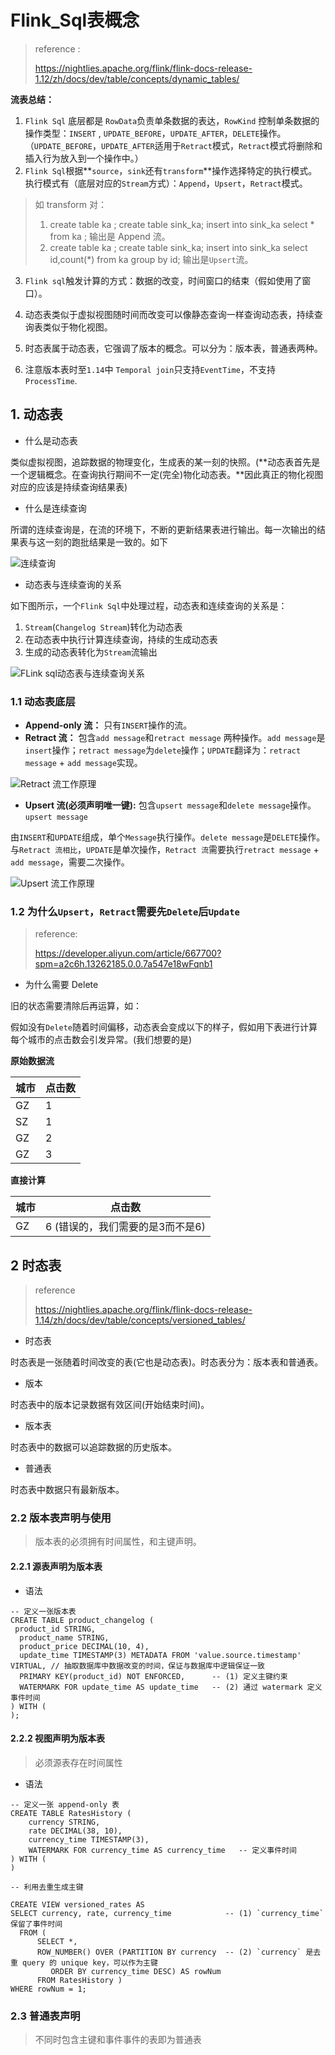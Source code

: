 # Flink_Sql表概念

> reference :
>
> https://nightlies.apache.org/flink/flink-docs-release-1.12/zh/docs/dev/table/concepts/dynamic_tables/
>

**流表总结：**

1. `Flink Sql` 底层都是 `RowData`负责单条数据的表达，`RowKind` 控制单条数据的操作类型：`INSERT` , `UPDATE_BEFORE`，`UPDATE_AFTER`，`DELETE`操作。（`UPDATE_BEFORE`，`UPDATE_AFTER`适用于`Retract`模式，`Retract`模式将删除和插入行为放入到一个操作中。）
2. `Flink Sql`根据**`source`，`sink`还有`transform`**操作选择特定的执行模式。执行模式有（底层对应的`Stream`方式）：`Append`，`Upsert`，`Retract`模式。

> 如 transform 对：
>
> 1. create table ka ; create table sink_ka;  insert into sink_ka select * from ka ;  输出是 Append 流。
> 2. create table ka ; create table sink_ka;  insert into sink_ka select id,count(*) from ka group by id;  输出是`Upsert`流。

3. `Flink sql`触发计算的方式：数据的改变，时间窗口的结束（假如使用了窗口）。

4. 动态表类似于虚拟视图随时间而改变可以像静态查询一样查询动态表，持续查询表类似于物化视图。

5. 时态表属于动态表，它强调了版本的概念。可以分为：版本表，普通表两种。

6. 注意版本表时至`1.14`中 `Temporal join`只支持`EventTime`，不支持`ProcessTime`.



## 1. 动态表

- 什么是动态表

类似虚拟视图，追踪数据的物理变化，生成表的某一刻的快照。(**动态表首先是一个逻辑概念。在查询执行期间不一定(完全)物化动态表。**因此真正的物化视图对应的应该是持续查询结果表)

- 什么是连续查询

所谓的连续查询是，在流的环境下，不断的更新结果表进行输出。每一次输出的结果表与这一刻的跑批结果是一致的。如下

![连续查询](https://github.com/Whojohn/learn/blob/master/flinklearn/docs/sql/pic/flink_sql_continues_query.png?raw=true)

- 动态表与连续查询的关系 

如下图所示，一个`Flink Sql`中处理过程，动态表和连续查询的关系是：

1. `Stream`(`Changelog Stream`)转化为动态表
2. 在动态表中执行计算连续查询，持续的生成动态表
3. 生成的动态表转化为`Stream`流输出

![FLink sql动态表与连续查询关系](https://github.com/Whojohn/learn/blob/master/flinklearn/docs/sql/pic/flink_dynamic_table_relation_with_continus_query.png?raw=true)

### 1.1 动态表底层

- **Append-only 流：** 只有`INSERT`操作的流。
- **Retract 流：** 包含`add message`和`retract message` 两种操作。`add message`是`insert`操作；`retract message`为`delete`操作；`UPDATE`翻译为：`retract message` + `add message`实现。

![Retract 流工作原理](https://github.com/Whojohn/learn/blob/master/flinklearn/docs/sql/pic/flink_sql_retract_stream_working_process.png?raw=true)

- **Upsert 流(必须声明唯一键):** 包含`upsert message`和`delete message`操作。`upsert message`

由`INSERT`和`UPDATE`组成，单个`Message`执行操作。`delete message`是`DELETE`操作。与`Retract 流相比`，`UPDATE`是单次操作，`Retract 流`需要执行`retract message` + `add message`，需要二次操作。

![Upsert 流工作原理](https://github.com/Whojohn/learn/blob/master/flinklearn/docs/sql/pic/flink_sql_upsert_stream_working_process.png?raw=true)


### 1.2 为什么`Upsert`，`Retract`需要先`Delete`后`Update`

> reference:
>
> https://developer.aliyun.com/article/667700?spm=a2c6h.13262185.0.0.7a547e18wFqnb1

- 为什么需要 Delete

旧的状态需要清除后再运算，如：

假如没有`Delete`随着时间偏移，动态表会变成以下的样子，假如用下表进行计算每个城市的点击数会引发异常。(我们想要的是)

**原始数据流**

| 城市 | 点击数 |
| ---- | ------ |
| GZ   | 1      |
| SZ   | 1      |
| GZ   | 2      |
| GZ   | 3      |

**直接计算**

| 城市 | 点击数                           |
| ---- | -------------------------------- |
| GZ   | 6 (错误的，我们需要的是3而不是6) |



## 2 时态表

> reference 
>
> https://nightlies.apache.org/flink/flink-docs-release-1.14/zh/docs/dev/table/concepts/versioned_tables/

- 时态表

时态表是一张随着时间改变的表(它也是动态表)。时态表分为：版本表和普通表。

- 版本

时态表中的版本记录数据有效区间(开始结束时间)。

- 版本表

时态表中的数据可以追踪数据的历史版本。

- 普通表

时态表中数据只有最新版本。

### 2.2 版本表声明与使用

> 版本表的必须拥有时间属性，和主键声明。

#### 2.2.1 源表声明为版本表

- 语法

```
-- 定义一张版本表
CREATE TABLE product_changelog (
 product_id STRING,
  product_name STRING,
  product_price DECIMAL(10, 4),
  update_time TIMESTAMP(3) METADATA FROM 'value.source.timestamp' VIRTUAL, // 抽取数据库中数据改变的时间，保证与数据库中逻辑保证一致
  PRIMARY KEY(product_id) NOT ENFORCED,      -- (1) 定义主键约束
  WATERMARK FOR update_time AS update_time   -- (2) 通过 watermark 定义事件时间             
) WITH (
);
```

#### 2.2.2 视图声明为版本表

> 必须源表存在时间属性

- 语法

```
-- 定义一张 append-only 表
CREATE TABLE RatesHistory (
    currency STRING,
    rate DECIMAL(38, 10),
    currency_time TIMESTAMP(3),
    WATERMARK FOR currency_time AS currency_time   -- 定义事件时间
) WITH (
)

-- 利用去重生成主键

CREATE VIEW versioned_rates AS              
SELECT currency, rate, currency_time            -- (1) `currency_time` 保留了事件时间
  FROM (
      SELECT *,
      ROW_NUMBER() OVER (PARTITION BY currency  -- (2) `currency` 是去重 query 的 unique key，可以作为主键
         ORDER BY currency_time DESC) AS rowNum 
      FROM RatesHistory )
WHERE rowNum = 1; 
```

### 2.3 普通表声明

> 不同时包含主键和事件事件的表即为普通表 
